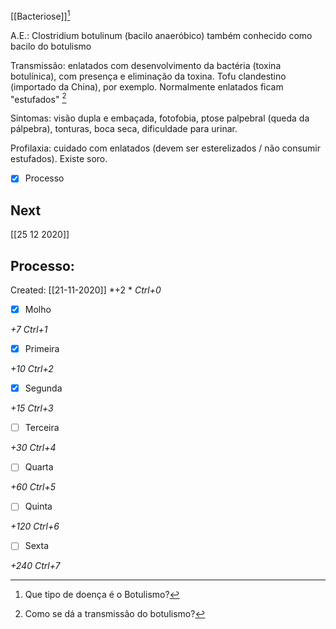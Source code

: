 [[Bacteriose]][^1]

[^1]: Que tipo de doença é o Botulismo?


A.E.: Clostridium botulinum (bacilo anaeróbico) também conhecido como bacilo do botulismo

Transmissão: enlatados com desenvolvimento da bactéria (toxina botulínica), com presença e eliminação da toxina. Tofu clandestino (importado da China), por exemplo. Normalmente enlatados ficam "estufados" [^2]

[^2]: Como se dá a transmissão do botulismo?

Sintomas: visão dupla e embaçada, fotofobia, ptose palpebral (queda da pálpebra), tonturas, boca seca, dificuldade para urinar.

Profilaxia: cuidado com enlatados (devem ser esterelizados / não consumir estufados). Existe soro.

- [x] Processo 

## Next
[[25 12 2020]]
## Processo:
Created: [[21-11-2020]]
*+2 *  *Ctrl+0*
- [x] Molho  

*+7*  *Ctrl+1*

- [x] Primeira 

*+10*  *Ctrl+2*

- [x] Segunda

*+15*  *Ctrl+3*

- [ ] Terceira 

*+30*  *Ctrl+4*

- [ ] Quarta 

*+60*  *Ctrl+5*

- [ ] Quinta 

*+120*  *Ctrl+6*

- [ ] Sexta 

*+240*  *Ctrl+7*
